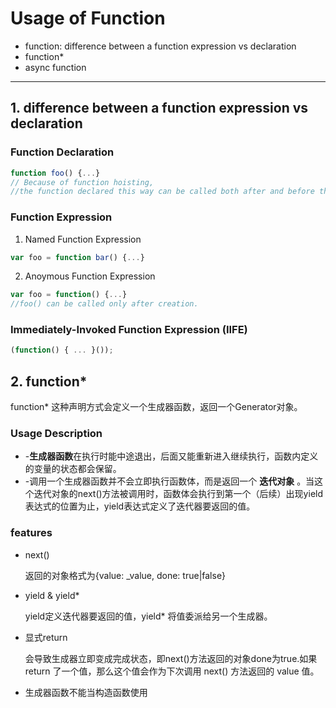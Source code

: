 # Usage of Function #
* function: difference between a function expression vs declaration
* function*
* async function

---

## 1. difference between a function expression vs declaration

### Function Declaration
```javascript
function foo() {...}
// Because of function hoisting, 
//the function declared this way can be called both after and before the definition.
```

### Function Expression
1. Named Function Expression
```javascript
var foo = function bar() {...}
```

2. Anoymous Function Expression
```javascript
var foo = function() {...}
//foo() can be called only after creation.
```

### Immediately-Invoked Function Expression (IIFE)
```javascript
(function() { ... }());
```

## 2. function*
function* 这种声明方式会定义一个生成器函数，返回一个Generator对象。

### Usage Description

* -**生成器函数**在执行时能中途退出，后面又能重新进入继续执行，函数内定义的变量的状态都会保留。
* -调用一个生成器函数并不会立即执行函数体，而是返回一个 **迭代对象** 。当这个迭代对象的next()方法被调用时，函数体会执行到第一个（后续）出现yield表达式的位置为止，yield表达式定义了迭代器要返回的值。



### features
* next()

    返回的对象格式为{value: _value, done: true|false}

* yield & yield*

    yield定义迭代器要返回的值，yield* 将值委派给另一个生成器。

* 显式return

    会导致生成器立即变成完成状态，即next()方法返回的对象done为true.如果 return 了一个值，那么这个值会作为下次调用 next() 方法返回的 value 值。

* 生成器函数不能当构造函数使用
